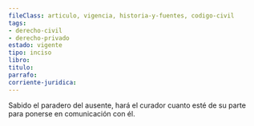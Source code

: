 ```yaml
---
fileClass: articulo, vigencia, historia-y-fuentes, codigo-civil
tags:
- derecho-civil
- derecho-privado
estado: vigente
tipo: inciso
libro:
titulo:
parrafo:
corriente-juridica:
---
```

Sabido el paradero del ausente, hará el curador cuanto esté de su parte para ponerse en comunicación con él.